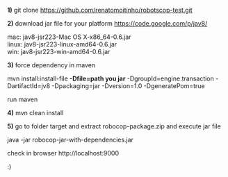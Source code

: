
<b>1)</b> git clone https://github.com/renatomoitinho/robotscop-test.git

<b>2)</b> download jar file for your platform
https://code.google.com/p/jav8/

mac: jav8-jsr223-Mac OS X-x86_64-0.6.jar <br/>
linux: jav8-jsr223-linux-amd64-0.6.jar    <br/>
win: jav8-jsr223-win-amd64-0.6.jar        <br/>

<b>3)</b> force dependency in maven

mvn install:install-file <b>-Dfile=path you jar</b> -DgroupId=engine.transaction -DartifactId=jv8 -Dpackaging=jar -Dversion=1.0 -DgeneratePom=true

run maven

<b>4)</b> mvn clean install

<b>5)</b> go to folder target and extract robocop-package.zip and execute jar file

java -jar robocop-jar-with-dependencies.jar

check in browser http://localhost:9000

:)


